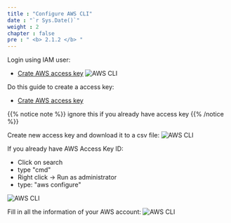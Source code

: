 ```yaml
---
title : "Configure AWS CLI"
date : "`r Sys.Date()`"
weight : 2
chapter : false
pre : " <b> 2.1.2 </b> "
---
```

Login using IAM user:
- [Crate AWS access key](https://www.geeksforgeeks.org/cloud-computing/)
![AWS CLI](/images/1.Setup/Setup5.png?width=90pc)

Do this guide to create a access key:

- [Crate AWS access key](https://www.geeksforgeeks.org/cloud-computing/how-to-create-aws_access_key-and-seceret-key/)

{{% notice note %}}
ignore this if you already have access key
{{% /notice %}}

Create new access key and download it to a csv file:
![AWS CLI](/images/1.Setup/Setup6.png?width=90pc)

If you already have AWS Access Key ID: 
- Click on search
- type "cmd"
- Right click -> Run as administrator
- type: "aws configure"

![AWS CLI](/images/1.Setup/Setup4.png?width=40pc)

Fill in all the information of your AWS account:
![AWS CLI](/images/1.Setup/Setup7.png?width=40pc)

